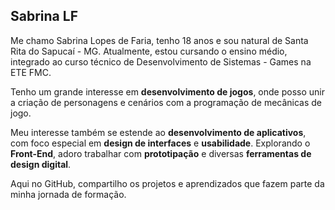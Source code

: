 ## Sabrina LF

Me chamo Sabrina Lopes de Faria, tenho 18 anos e sou natural de Santa Rita do Sapucaí - MG. Atualmente, estou cursando o ensino médio, integrado ao curso técnico de Desenvolvimento de Sistemas - Games na ETE FMC. 

Tenho um grande interesse em **desenvolvimento de jogos**, onde posso unir a criação de personagens e cenários com a programação de mecânicas de jogo.

Meu interesse também se estende ao **desenvolvimento de aplicativos**, com foco especial em **design de interfaces** e **usabilidade**. Explorando o **Front-End**, adoro trabalhar com **prototipação** e diversas **ferramentas de design digital**.

Aqui no GitHub, compartilho os projetos e aprendizados que fazem parte da minha jornada de formação.

